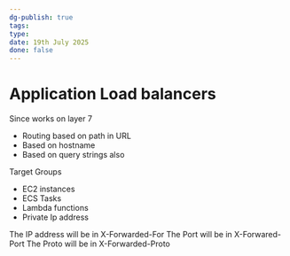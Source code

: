 ```yaml
---
dg-publish: true
tags: 
type: 
date: 19th July 2025
done: false
---
```


# Application Load balancers
Since works on layer 7
- Routing based on path in URL
- Based on hostname
- Based on query strings also

Target Groups
- EC2 instances
- ECS Tasks
- Lambda functions
- Private Ip address

The IP address will be in X-Forwarded-For 
The Port will be in X-Forwared-Port
The Proto will be in X-Forwarded-Proto


